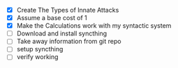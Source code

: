 
- [x] Create The Types of Innate Attacks
 - [x] Assume a base cost of 1
 - [x] Make the Calculations work with my syntactic system
 - [ ] Download and install syncthing
 - [ ] Take away information from git repo
 - [ ] setup syncthing
 - [ ] verify working